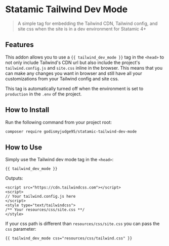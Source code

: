 # Statamic Tailwind Dev Mode

> A simple tag for embedding the Tailwind CDN, Tailwind config, and site css when the site is in a dev environment for Statamic 4+

## Features

This addon allows you to use a `{{ tailwind_dev_mode }}` tag in the `<head>` to not only include Tailwind's CDN url but also include the project's `tailwind.config.js` and `site.css` inline in the browser.
This means that you can make any changes you want in browser and still have all your customizations from your Tailwind config and site css.

This tag is automatically turned off when the environment is set to `production` in the `.env` of the project.

## How to Install

Run the following command from your project root:

``` bash
composer require godismyjudge95/statamic-tailwind-dev-mode
```

## How to Use

Simply use the Tailwind dev mode tag in the `<head>`:
```
{{ tailwind_dev_mode }}
```

Outputs:
```
<script src="https://cdn.tailwindcss.com"></script>
<script>
// Your tailwind.config.js here
</script>
<style type="text/tailwindcss">
/** Your resources/css/site.css **/ 
</style>
```

If your css path is different than `resources/css/site.css` you can pass the `css` parameter:
```
{{ tailwind_dev_mode css="resources/css/tailwind.css" }}
```
